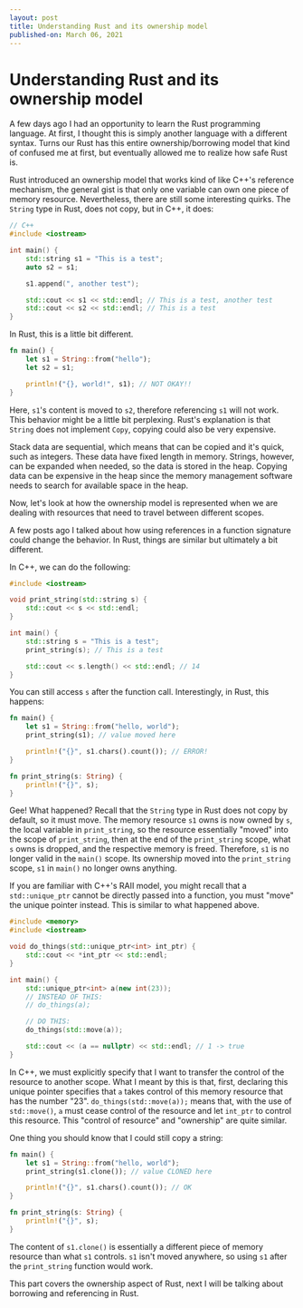 ```yaml
---
layout: post
title: Understanding Rust and its ownership model
published-on: March 06, 2021
---
```


# Understanding Rust and its ownership model

A few days ago I had an opportunity to learn the Rust programming language. At first, I thought this is simply another language with a different syntax. Turns our Rust has this entire ownership/borrowing model that kind of confused me at first, but eventually allowed me to realize how safe Rust is. 

Rust introduced an ownership model that works kind of  like C++'s reference mechanism, the general gist is that only one variable can own one piece of memory resource. Nevertheless, there are still some interesting quirks. The `String` type in Rust, does not copy, but in C++, it does:

```cpp
// C++
#include <iostream>

int main() {
    std::string s1 = "This is a test";
    auto s2 = s1;

    s1.append(", another test");

    std::cout << s1 << std::endl; // This is a test, another test
    std::cout << s2 << std::endl; // This is a test
}
```

In Rust, this is a little bit different. 

```rust
fn main() {
    let s1 = String::from("hello");
    let s2 = s1;

    println!("{}, world!", s1); // NOT OKAY!!
}
```

Here, `s1`'s content is moved to `s2`, therefore referencing `s1` will not work. This behavior might be a little bit perplexing. Rust's explanation is that `String` does not implement `Copy`, copying could also be very expensive. 

Stack data are sequential, which means that can be copied and it's quick, such as integers. These data have fixed length in memory. Strings, however, can be expanded when needed, so the data is stored in the heap. Copying data can be expensive in the heap since the memory management software needs to search for available space in the heap. 

Now, let's look at how the ownership model is represented when we are dealing with resources that need to travel between different scopes. 

A few posts ago I talked about how using references in a function signature could change the behavior. In Rust, things are similar but ultimately a bit different. 

In C++, we can do the following:

```cpp
#include <iostream>

void print_string(std::string s) {
    std::cout << s << std::endl;
}

int main() {
    std::string s = "This is a test";
    print_string(s); // This is a test

    std::cout << s.length() << std::endl; // 14
}
```

You can still access `s` after the function call.  Interestingly, in Rust, this happens:

```rust
fn main() {
    let s1 = String::from("hello, world");
    print_string(s1); // value moved here

    println!("{}", s1.chars().count()); // ERROR!
}

fn print_string(s: String) {
    println!("{}", s);
}
```

Gee! What happened? Recall that the `String` type in Rust does not copy by default, so it must move. The memory resource `s1` owns is now owned by `s`, the local variable in `print_string`, so the resource essentially "moved" into the scope of `print_string`, then at the end of the `print_string` scope, what `s` owns is dropped, and the respective memory is freed. Therefore, `s1` is no longer valid in the `main()` scope. Its ownership moved into the `print_string` scope, `s1` in `main()` no longer owns anything. 

If you are familiar with C++'s RAII model, you might recall that a `std::unique_ptr` cannot be directly passed into a function, you must "move" the unique pointer instead. This is similar to what happened above. 

```c++
#include <memory>
#include <iostream>

void do_things(std::unique_ptr<int> int_ptr) {
    std::cout << *int_ptr << std::endl;
}

int main() {
    std::unique_ptr<int> a(new int(23));
    // INSTEAD OF THIS:
    // do_things(a);

    // DO THIS:
    do_things(std::move(a));

    std::cout << (a == nullptr) << std::endl; // 1 -> true
}
```

In C++, we must explicitly specify that I want to transfer the control of the resource to another scope. What I meant by this is that, first, declaring this unique pointer specifies that `a` takes control of this memory resource that has the number "23". `do_things(std::move(a));` means that, with the use of `std::move()`, `a` must cease control of the resource and let `int_ptr` to control this resource. This "control of resource" and "ownership" are quite similar.

One thing you should know that I could still copy a string:

```rust
fn main() {
    let s1 = String::from("hello, world");
    print_string(s1.clone()); // value CLONED here

    println!("{}", s1.chars().count()); // OK
}

fn print_string(s: String) {
    println!("{}", s);
}
```

The content of `s1.clone()` is essentially a different piece of memory resource than what `s1` controls. `s1` isn't moved anywhere, so using `s1` after the `print_string` function would work. 

This part covers the ownership aspect of Rust, next I will be talking about borrowing and referencing in Rust. 

